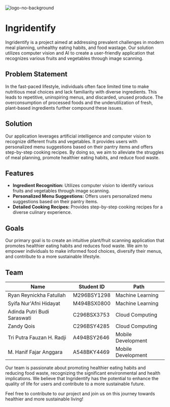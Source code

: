 
![logo-no-background](https://github.com/Ingridentify/.github/assets/60042724/eea9d241-454a-47e6-a5d2-e7231c48d4ab)

# Ingridentify

Ingridentify is a project aimed at addressing prevalent challenges in modern meal planning, unhealthy eating habits, and food wastage. Our solution utilizes computer vision and AI to create a user-friendly application that recognizes various fruits and vegetables through image scanning.

## Problem Statement

In the fast-paced lifestyle, individuals often face limited time to make nutritious meal choices and lack familiarity with diverse ingredients. This leads to repetitive, uninspiring menus, and discarded, unused produce. The overconsumption of processed foods and the underutilization of fresh, plant-based ingredients further compound these issues.

## Solution

Our application leverages artificial intelligence and computer vision to recognize different fruits and vegetables. It provides users with personalized menu suggestions based on their pantry items and offers step-by-step cooking recipes. By doing so, we aim to alleviate the struggles of meal planning, promote healthier eating habits, and reduce food waste.

## Features

- **Ingredient Recognition:** Utilizes computer vision to identify various fruits and vegetables through image scanning.
- **Personalized Menu Suggestions:** Offers users personalized menu suggestions based on their pantry items.
- **Detailed Cooking Recipes:** Provides step-by-step cooking recipes for a diverse culinary experience.

## Goals

Our primary goal is to create an intuitive plant/fruit scanning application that promotes healthier eating habits and reduces food waste. We aim to empower individuals to make informed food choices, diversify their menus, and contribute to a more sustainable lifestyle.

## Team

| Name                          | Student ID  | Path                 |
| ----------------------------- | ----------- | -------------------- |
| Ryan Reynickha Fatullah       | M296BSY1298 | Machine Learning     |
| Syifa Nur'Afni Hidayat        | M494BSX0800 | Machine Learning     |
| Adinda Putri Budi Saraswati   | C296BSX3753 | Cloud Computing      |
| Zandy Qois                    | C296BSY4285 | Cloud Computing      |
| Tri Putra Fauzan H. Radji     | A494BSY2646 | Mobile Development   |
| M. Hanif Fajar Anggara        | A548BKY4469 | Mobile Development   |


Our team is passionate about promoting healthier eating habits and reducing food waste, recognizing the significant environmental and health implications. We believe that Ingridentify has the potential to enhance the quality of life for users and contribute to a more sustainable future.

Feel free to contribute to our project and join us on this journey towards healthier and more sustainable living!

